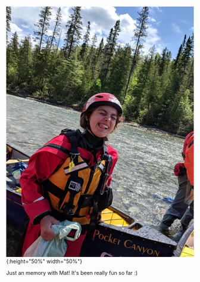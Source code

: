 ![mat](/css/IMG_1534.jpeg){:height="50%" width="50%"}


Just an memory with Mat! It's been really fun so far :)
